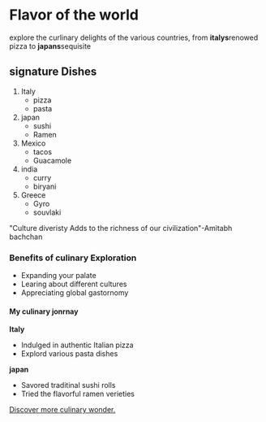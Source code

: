 <!DOCTYPE html>
<html lang="en">
<head>
    <meta charset="UTF-8">
    <meta name="viewport" content="width=device-width, initial-scale=1.0">
    <title>Document</title>
</head>
<body>
    <h1>Flavor of the world</h1>
    <p>explore the curlinary delights of the various countries, from <b>italys</b>renowed pizza to <b>japans</b>sequisite</p>
    <h2>signature Dishes</h2>
    <ol>
        <li>Italy
            <ul>
                <li>pizza</li>
                <li>pasta</li>
            </ul>
        </li>
        <li>japan
            <ul>
                <li>sushi</li>
                <li>Ramen</li>
            </ul>
        </li>
        <li>Mexico
            <ul>
                <li>tacos</li>
                <li>Guacamole</li>
            </ul>
        </li>
        <li>india
            <ul>
                <li>curry</li>
                <li>biryani</li>
            </ul>
        </li>
        <li>Greece
            <ul>
                <li>Gyro</li>
                <li>souvlaki</li>
            </ul>
            </ol>
        </li>
        <p>"Culture diveristy Adds to the richness of our civilization"-<textpath>Amitabh bachchan</textpath> </p>
        <h3>Benefits of culinary Exploration</h3>
        <ul>
            <li>Expanding your palate</li>
            <li>Learing about different cultures</li>
            <li>Appreciating global gastornomy</li>
        </ul>
        <h4>My culinary jonrnay</h4>
         <b>Italy</b>
         <ul>
            <li>Indulged in authentic Italian pizza</li>
            <li>Explord various pasta dishes</li>
         </ul>
         <b>japan</b>
         <ul>
            <li>Savored traditinal sushi rolls</li>
            <li>Tried the flavorful ramen verieties</li>
         </ul>
         <a href="site link">Discover more culinary wonder.</a>


</body>
</html>
